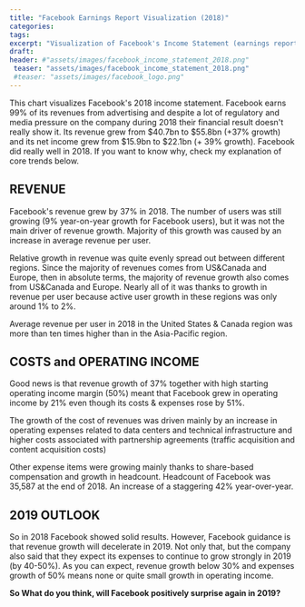 ```yaml
---
title: "Facebook Earnings Report Visualization (2018)"
categories:
tags:
excerpt: "Visualization of Facebook's Income Statement (earnings report) using waterfall chart"
draft:
header: #"assets/images/facebook_income_statement_2018.png"
 teaser: "assets/images/facebook_income_statement_2018.png"
 #teaser: "assets/images/facebook_logo.png"
---
```


This chart visualizes Facebook's 2018 income statement. Facebook earns 99% of its revenues from advertising and despite a lot of regulatory and media pressure on the company during 2018 their financial result doesn't really show it. Its revenue grew from $40.7bn to $55.8bn (+37% growth) and its net income grew from $15.9bn to $22.1bn (+ 39% growth). Facebook did really well in 2018. If you want to know why, check my explanation of core trends below. 

## REVENUE

Facebook's revenue grew by 37% in 2018.  The number of users was still growing (9% year-on-year growth for Facebook users), but it was not the main driver of revenue growth. Majority of this growth was caused by an increase in average revenue per user.

Relative growth in revenue was quite evenly spread out between different regions. Since the majority of revenues comes from US&Canada and Europe, then in absolute terms, the majority of revenue growth also comes from  US&Canada and Europe. Nearly all of it was thanks to growth in revenue per user because active user growth in these regions was only around 1% to 2%. 

Average revenue per user in 2018 in the United States & Canada region was more than ten times higher than in the Asia-Pacific region.

## COSTS and OPERATING INCOME

Good news is that revenue growth of 37% together with high starting operating income margin (50%) meant that Facebook grew in operating income by 21% even though its costs & expenses rose by 51%. 

The growth of the cost of revenues was driven mainly by an increase in operating expenses related to data centers and technical infrastructure and higher costs associated with partnership agreements (traffic acquisition and content acquisition costs)

Other expense items were growing mainly thanks to share-based compensation and growth in headcount. Headcount of Facebook was 35,587 at the end of 2018. An increase of a staggering 42% year-over-year.

## 2019 OUTLOOK

So in 2018 Facebook showed solid results. However, Facebook guidance is that revenue growth will decelerate in 2019. Not only that, but the company also said that they expect its expenses to continue to grow strongly in 2019 (by 40-50%).  As you can expect, revenue growth below 30% and expenses growth of 50% means none or quite small growth in operating income. 

**So What do you think, will Facebook positively surprise again in 2019?**